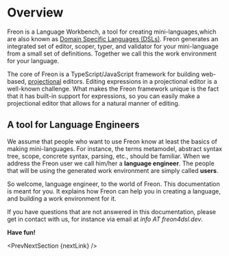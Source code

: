 
# Overview

Freon is a Language Workbench, a tool for creating mini-languages,which are also known 
as <a href="https://en.wikipedia.org/wiki/Domain-specific*language" target="_blank">Domain Specific Languages (DSLs)</a>.
Freon generates an integrated set of editor, scoper, typer, and validator for your mini-language 
from a small set of definitions. Together we call this the work environment for your language.

The core of Freon is a TypeScript/JavaScript framework for building 
web-based, [projectional](/Background/Projectional_Editing)
editors. Editing expressions in a projectional editor is a well-known challenge. What makes the
Freon framework unique is the fact that it has built-in support for expressions, so you can
easily make a projectional editor that allows for a natural manner of editing.

## A tool for Language Engineers

We assume that people who want to use Freon know at least the basics of making mini-languages. For instance,
the terms metamodel, abstract syntax tree, scope, concrete syntax, parsing, etc., should be familiar. 
When we address the Freon user we call him/her a **language engineer**. The people that will 
be using the generated work environment are simply called **users**.

So welcome, language engineer, to the world of Freon. This documentation is meant for you. It explains how Freon can help
you in creating a language, and building a work environment for it.

If you have questions that are not answered in this documentation, please get in contact with us,
for instance via email at _info AT freon4dsl.dev_.

**Have fun!**

<PrevNextSection {nextLink} />
